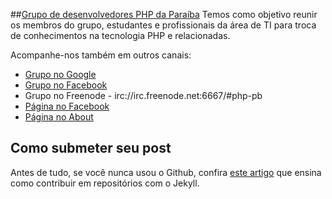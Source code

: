 ##[Grupo de desenvolvedores PHP da Paraíba](http://www.php-pb.net)
Temos como objetivo reunir os membros do grupo, estudantes e profissionais da área de TI para troca de conhecimentos na tecnologia PHP e relacionadas.

Acompanhe-nos também em outros canais:

* [Grupo no Google](http://groups.google.com/group/php-pb?hl=pt-BR)
* [Grupo no Facebook](https://www.facebook.com/groups/176265189091628/)
* Grupo no Freenode - irc://irc.freenode.net:6667/#php-pb
* [Página no Facebook](https://www.facebook.com/pages/PHP-PB/153629998034618)
* [Página no About](http://about.me/phppb)

## Como submeter seu post

Antes de tudo, se você nunca usou o Github, confira [este artigo](http://php-pb.net/2014/04/28/contribuindo-com-artigos/) que ensina como contribuir em repositórios com o Jekyll.
